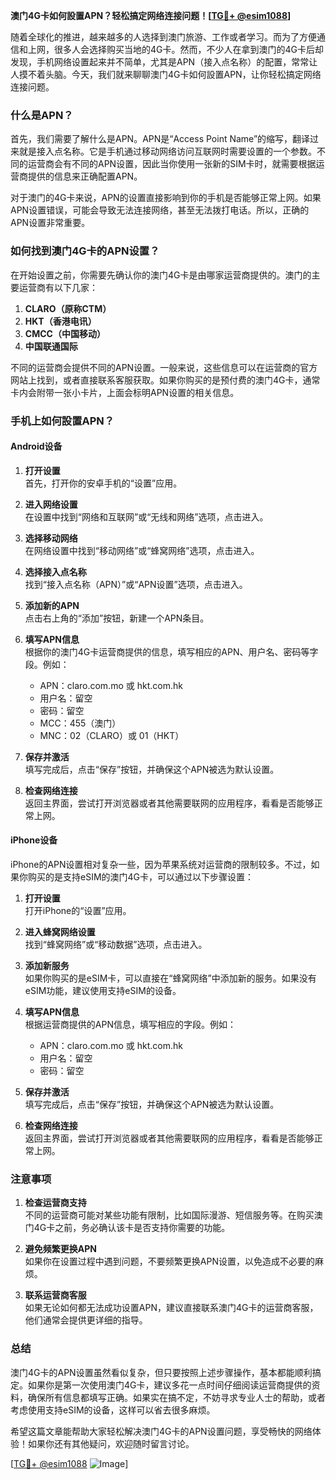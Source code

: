 **澳门4G卡如何設置APN？轻松搞定网络连接问题！[[TG💪+ @esim1088](https://t.me/s/esim1088)]**

随着全球化的推进，越来越多的人选择到澳门旅游、工作或者学习。而为了方便通信和上网，很多人会选择购买当地的4G卡。然而，不少人在拿到澳门的4G卡后却发现，手机网络设置起来并不简单，尤其是APN（接入点名称）的配置，常常让人摸不着头脑。今天，我们就来聊聊澳门4G卡如何設置APN，让你轻松搞定网络连接问题。

### 什么是APN？

首先，我们需要了解什么是APN。APN是“Access Point Name”的缩写，翻译过来就是接入点名称。它是手机通过移动网络访问互联网时需要设置的一个参数。不同的运营商会有不同的APN设置，因此当你使用一张新的SIM卡时，就需要根据运营商提供的信息来正确配置APN。

对于澳门的4G卡来说，APN的设置直接影响到你的手机是否能够正常上网。如果APN设置错误，可能会导致无法连接网络，甚至无法拨打电话。所以，正确的APN设置非常重要。

### 如何找到澳门4G卡的APN设置？

在开始设置之前，你需要先确认你的澳门4G卡是由哪家运营商提供的。澳门的主要运营商有以下几家：

1. **CLARO（原称CTM）**
2. **HKT（香港电讯）**
3. **CMCC（中国移动）**
4. **中国联通国际**

不同的运营商会提供不同的APN设置。一般来说，这些信息可以在运营商的官方网站上找到，或者直接联系客服获取。如果你购买的是预付费的澳门4G卡，通常卡内会附带一张小卡片，上面会标明APN设置的相关信息。

### 手机上如何設置APN？

#### Android设备

1. **打开设置**  
   首先，打开你的安卓手机的“设置”应用。

2. **进入网络设置**  
   在设置中找到“网络和互联网”或“无线和网络”选项，点击进入。

3. **选择移动网络**  
   在网络设置中找到“移动网络”或“蜂窝网络”选项，点击进入。

4. **选择接入点名称**  
   找到“接入点名称（APN）”或“APN设置”选项，点击进入。

5. **添加新的APN**  
   点击右上角的“添加”按钮，新建一个APN条目。

6. **填写APN信息**  
   根据你的澳门4G卡运营商提供的信息，填写相应的APN、用户名、密码等字段。例如：
   - APN：claro.com.mo 或 hkt.com.hk
   - 用户名：留空
   - 密码：留空
   - MCC：455（澳门）
   - MNC：02（CLARO）或 01（HKT）

7. **保存并激活**  
   填写完成后，点击“保存”按钮，并确保这个APN被选为默认设置。

8. **检查网络连接**  
   返回主界面，尝试打开浏览器或者其他需要联网的应用程序，看看是否能够正常上网。

#### iPhone设备

iPhone的APN设置相对复杂一些，因为苹果系统对运营商的限制较多。不过，如果你购买的是支持eSIM的澳门4G卡，可以通过以下步骤设置：

1. **打开设置**  
   打开iPhone的“设置”应用。

2. **进入蜂窝网络设置**  
   找到“蜂窝网络”或“移动数据”选项，点击进入。

3. **添加新服务**  
   如果你购买的是eSIM卡，可以直接在“蜂窝网络”中添加新的服务。如果没有eSIM功能，建议使用支持eSIM的设备。

4. **填写APN信息**  
   根据运营商提供的APN信息，填写相应的字段。例如：
   - APN：claro.com.mo 或 hkt.com.hk
   - 用户名：留空
   - 密码：留空

5. **保存并激活**  
   填写完成后，点击“保存”按钮，并确保这个APN被选为默认设置。

6. **检查网络连接**  
   返回主界面，尝试打开浏览器或者其他需要联网的应用程序，看看是否能够正常上网。

### 注意事项

1. **检查运营商支持**  
   不同的运营商可能对某些功能有限制，比如国际漫游、短信服务等。在购买澳门4G卡之前，务必确认该卡是否支持你需要的功能。

2. **避免频繁更换APN**  
   如果你在设置过程中遇到问题，不要频繁更换APN设置，以免造成不必要的麻烦。

3. **联系运营商客服**  
   如果无论如何都无法成功设置APN，建议直接联系澳门4G卡的运营商客服，他们通常会提供更详细的指导。

### 总结

澳门4G卡的APN设置虽然看似复杂，但只要按照上述步骤操作，基本都能顺利搞定。如果你是第一次使用澳门4G卡，建议多花一点时间仔细阅读运营商提供的资料，确保所有信息都填写正确。如果实在搞不定，不妨寻求专业人士的帮助，或者考虑使用支持eSIM的设备，这样可以省去很多麻烦。

希望这篇文章能帮助大家轻松解决澳门4G卡的APN设置问题，享受畅快的网络体验！如果你还有其他疑问，欢迎随时留言讨论。

[[TG💪+ @esim1088](https://t.me/s/esim1088) ![Image](https://i.postimg.cc/4NQfJmqS/Snipaste-2025-05-13-00-14-12.png)]